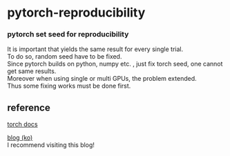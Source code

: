 # pytorch-reproducibility  
### pytorch set seed for reproducibility  

It is important that yields the same result for every single trial.  
To do so, random seed have to be fixed.  
Since pytorch builds on python, numpy etc. , just fix torch seed, one cannot get same results.  
Moreover when using single or multi GPUs, the problem extended.  
Thus some fixing works must be done first.  



## reference  


[torch docs](https://pytorch.org/docs/stable/notes/randomness.html)  

[blog (ko)](https://hoya012.github.io/blog/reproducible_pytorch/)  
I recommend visiting this blog!



